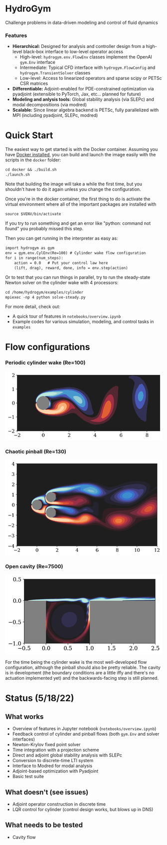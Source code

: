 # HydroGym
Challenge problems in data-driven modeling and control of fluid dynamics

### Features
* __Hierarchical:__ Designed for analysis and controller design from a high-level black-box interface to low-level operator access
    - High-level: `hydrogym.env.FlowEnv` classes implement the OpenAI `gym.Env` interface
    - Intermediate: Typical CFD interface with `hydrogym.FlowConfig` and `hydrogym.TransientSolver` classes
    - Low-level: Access to linearized operators and sparse scipy or PETSc CSR matrices
* __Differentiable:__ Adjoint-enabled for PDE-constrained optimization via pyadjoint (extensible to PyTorch, Jax, etc... planned for future)
* __Modeling and anlysis tools:__ Global stability analysis (via SLEPc) and modal decompositions (via modred)
* __Scalable:__ Since linear algebra backend is PETSc, fully parallelized with MPI (including pyadjoint, SLEPc, modred)

# Quick Start

The easiest way to get started is with the Docker container.  Assuming you have [Docker installed](https://docs.docker.com/get-docker/), you can build and launch the image easily with the scripts in the `docker` folder:

```
cd docker && ./build.sh
./launch.sh
```

Note that building the image will take a while the first time, but you shouldn't have to do it again unless you change the configuration.

Once you're in the docker container, the first thing to do is activate the virtual environment where all of the important packages are installed with

```
source $VENV/bin/activate
```

If you try to run something and get an error like "python: command not found" you probably missed this step.

Then you can get running in the interpreter as easy as:


```
import hydrogym as gym
env = gym.env.CylEnv(Re=100) # Cylinder wake flow configuration
for i in range(num_steps):
	action = 0.0   # Put your control law here
    (lift, drag), reward, done, info = env.step(action)
```

Or to test that you can run things in parallel, try to run the steady-state Newton solver on the cylinder wake with 4 processors:

```
cd /home/hydrogym/examples/cylinder
mpiexec -np 4 python solve-steady.py
```

For more detail, check out:

* A quick tour of features in `notebooks/overview.ipynb`
* Example codes for various simulation, modeling, and control tasks in `examples`

# Flow configurations

### Periodic cylinder wake (Re=100)

![](doc/cylinder.png)

### Chaotic pinball (Re=130)

![](doc/pinball.png)


### Open cavity (Re=7500)

![](doc/cavity.png)

For the time being the cylinder wake is the most well-developed flow configuration, although the pinball should also be pretty reliable.  The cavity is in development (the boundary conditions are a little iffy and there's no actuation implemented yet) and the backwards-facing step is still planned.

# Status (5/18/22)
## What works
* Overview of features in Jupyter notebook (`notebooks/overview.ipynb`)
* Feedback control of cylinder and pinball flows (both `gym.Env` and solver interfaces)
* Newton-Krylov fixed point solver
* Time integration with a projection scheme
* Direct and adjoint global stability analysis with SLEPc
* Conversion to discrete-time LTI system
* Interface to Modred for modal analysis
* Adjoint-based optimization with Pyadjoint
* Basic test suite

## What doesn't (see issues)
* Adjoint operator construction in discrete time
* LQR control for cylinder (control design works, but blows up in DNS)

## What needs to be tested
* Cavity flow